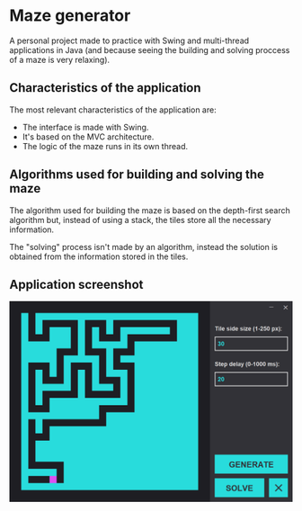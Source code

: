 # Maze generator

A personal project made to practice with Swing and multi-thread applications in Java (and because seeing the building and solving proccess of a maze is very relaxing).

## Characteristics of the application

The most relevant characteristics of the application are:
* The interface is made with Swing.
* It's based on the MVC architecture.
* The logic of the maze runs in its own thread.

## Algorithms used for building and solving the maze

The algorithm used for building the maze is based on the depth-first search algorithm but, instead of using a stack, the tiles store all the necessary information.

The "solving" process isn't made by an algorithm, instead the solution is obtained from the information stored in the tiles.

## Application screenshot

![alt text](screenshot.png "Screenshot of the maze generator application")